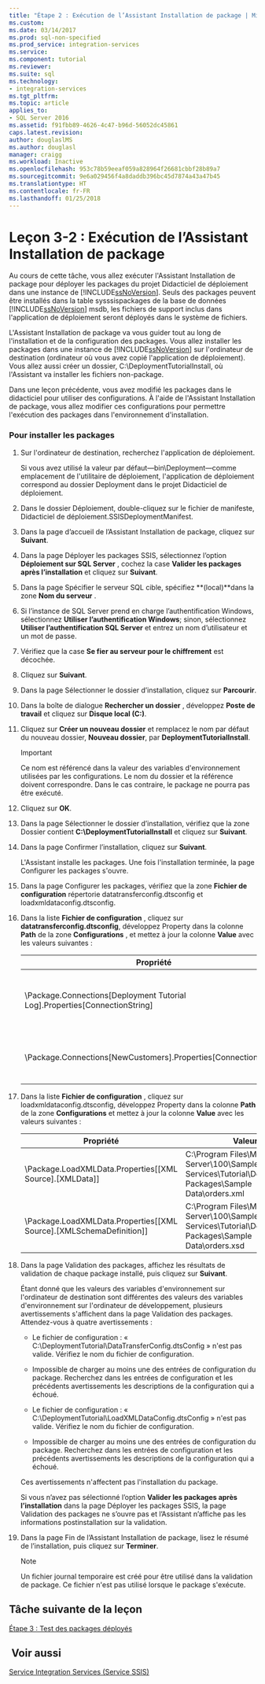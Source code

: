 ```yaml
---
title: "Étape 2 : Exécution de l’Assistant Installation de package | Microsoft Docs"
ms.custom: 
ms.date: 03/14/2017
ms.prod: sql-non-specified
ms.prod_service: integration-services
ms.service: 
ms.component: tutorial
ms.reviewer: 
ms.suite: sql
ms.technology:
- integration-services
ms.tgt_pltfrm: 
ms.topic: article
applies_to:
- SQL Server 2016
ms.assetid: f91fbb89-4626-4c47-b96d-56052dc45861
caps.latest.revision: 
author: douglaslMS
ms.author: douglasl
manager: craigg
ms.workload: Inactive
ms.openlocfilehash: 953c78b59eeaf059a828964f26681cbbf28b89a7
ms.sourcegitcommit: 9e6a029456f4a8daddb396bc45d7874a43a47b45
ms.translationtype: HT
ms.contentlocale: fr-FR
ms.lasthandoff: 01/25/2018
---
```

# <a name="lesson-3-2---running-the-package-installation-wizard"></a>Leçon 3-2 : Exécution de l’Assistant Installation de package
Au cours de cette tâche, vous allez exécuter l'Assistant Installation de package pour déployer les packages du projet Didacticiel de déploiement dans une instance de [!INCLUDE[ssNoVersion](../includes/ssnoversion-md.md)]. Seuls des packages peuvent être installés dans la table sysssispackages de la base de données [!INCLUDE[ssNoVersion](../includes/ssnoversion-md.md)] msdb, les fichiers de support inclus dans l'application de déploiement seront déployés dans le système de fichiers.  
  
L'Assistant Installation de package va vous guider tout au long de l'installation et de la configuration des packages. Vous allez installer les packages dans une instance de [!INCLUDE[ssNoVersion](../includes/ssnoversion-md.md)] sur l'ordinateur de destination (ordinateur où vous avez copié l'application de déploiement). Vous allez aussi créer un dossier, C:\DeploymentTutorialInstall, où l'Assistant va installer les fichiers non-package.  
  
Dans une leçon précédente, vous avez modifié les packages dans le didacticiel pour utiliser des configurations. À l'aide de l'Assistant Installation de package, vous allez modifier ces configurations pour permettre l'exécution des packages dans l'environnement d'installation.  
  
### <a name="to-install-the-packages"></a>Pour installer les packages  
  
1.  Sur l'ordinateur de destination, recherchez l'application de déploiement.  
  
    Si vous avez utilisé la valeur par défaut—bin\Deployment—comme emplacement de l'utilitaire de déploiement, l'application de déploiement correspond au dossier Deployment dans le projet Didacticiel de déploiement.  
  
2.  Dans le dossier Déploiement, double-cliquez sur le fichier de manifeste, Didacticiel de déploiement.SSISDeploymentManifest.  
  
3.  Dans la page d’accueil de l’Assistant Installation de package, cliquez sur **Suivant**.  
  
4.  Dans la page Déployer les packages SSIS, sélectionnez l’option **Déploiement sur SQL Server** , cochez la case **Valider les packages après l’installation** et cliquez sur **Suivant**.  
  
5.  Dans la page Spécifier le serveur SQL cible, spécifiez **(local)**dans la zone **Nom du serveur** .  
  
6.  Si l’instance de SQL Server prend en charge l’authentification Windows, sélectionnez **Utiliser l’authentification Windows**; sinon, sélectionnez **Utiliser l’authentification SQL Server** et entrez un nom d’utilisateur et un mot de passe.  
  
7.  Vérifiez que la case **Se fier au serveur pour le chiffrement** est décochée.  
  
8.  Cliquez sur **Suivant**.  
  
9. Dans la page Sélectionner le dossier d’installation, cliquez sur **Parcourir**.  
  
10. Dans la boîte de dialogue **Rechercher un dossier** , développez **Poste de travail** et cliquez sur **Disque local (C:)**.  
  
11. Cliquez sur **Créer un nouveau dossier** et remplacez le nom par défaut du nouveau dossier, **Nouveau dossier**, par **DeploymentTutorialInstall**.  
  
    > [!IMPORTANT]  
    > Ce nom est référencé dans la valeur des variables d'environnement utilisées par les configurations. Le nom du dossier et la référence doivent correspondre. Dans le cas contraire, le package ne pourra pas être exécuté.  
  
12. Cliquez sur **OK**.  
  
13. Dans la page Sélectionner le dossier d’installation, vérifiez que la zone Dossier contient **C:\DeploymentTutorialInstall** et cliquez sur **Suivant**.  
  
14. Dans la page Confirmer l’installation, cliquez sur **Suivant**.  
  
    L'Assistant installe les packages. Une fois l'installation terminée, la page Configurer les packages s'ouvre.  
  
15. Dans la page Configurer les packages, vérifiez que la zone **Fichier de configuration** répertorie datatransferconfig.dtsconfig et loadxmldataconfig.dtsconfig.  
  
16. Dans la liste **Fichier de configuration** , cliquez sur **datatransferconfig.dtsconfig**, développez Property dans la colonne **Path** de la zone **Configurations** , et mettez à jour la colonne **Value** avec les valeurs suivantes :  
  
    |Propriété|Valeur|Valeur mise à jour|  
    |------------|---------|-----------------|  
    |\Package.Connections[Deployment Tutorial Log].Properties[ConnectionString]|C:\Program Files\Microsoft SQL Server\100\Samples\Integration Services\Tutorial\Deploying Packages\Completed Packages\Deployment Tutorial Log|C:\DeploymentTutorialInstall\Deployment Tutorial Log|  
    |\Package.Connections[NewCustomers].Properties[ConnectionString]|C:\Program Files\Microsoft SQL Server\100\Samples\Integration Services\Tutorial\Deploying Packages\Sample Data\NewCustomers.txt|C:\DeploymentTutorialInstall\NewCustomers.txt|  
  
17. Dans la liste **Fichier de configuration** , cliquez sur loadxmldataconfig.dtsconfig, développez Property dans la colonne **Path** de la zone **Configurations** et mettez à jour la colonne **Value** avec les valeurs suivantes :  
  
    |Propriété|Valeur|Valeur mise à jour|  
    |------------|---------|-----------------|  
    |\Package.LoadXMLData.Properties[[XML Source].[XMLData]]|C:\Program Files\Microsoft SQL Server\100\Samples\Integration Services\Tutorial\Deploying Packages\Sample Data\orders.xml|C:\DeploymentTutorialInstall\orders.xml|  
    |\Package.LoadXMLData.Properties[[XML Source].[XMLSchemaDefinition]]|C:\Program Files\Microsoft SQL Server\100\Samples\Integration Services\Tutorial\Deploying Packages\Sample Data\orders.xsd|C:\DeploymentTutorialInstall\orders.xsd|  
  
18. Dans la page Validation des packages, affichez les résultats de validation de chaque package installé, puis cliquez sur **Suivant**.  
  
    Étant donné que les valeurs des variables d'environnement sur l'ordinateur de destination sont différentes des valeurs des variables d'environnement sur l'ordinateur de développement, plusieurs avertissements s'affichent dans la page Validation des packages. Attendez-vous à quatre avertissements :  
  
    -   Le fichier de configuration : « C:\DeploymentTutorial\DataTransferConfig.dtsConfig » n'est pas valide. Vérifiez le nom du fichier de configuration.  
  
    -   Impossible de charger au moins une des entrées de configuration du package. Recherchez dans les entrées de configuration et les précédents avertissements les descriptions de la configuration qui a échoué.  
  
    -   Le fichier de configuration : « C:\DeploymentTutorial\LoadXMLDataConfig.dtsConfig » n'est pas valide. Vérifiez le nom du fichier de configuration.  
  
    -   Impossible de charger au moins une des entrées de configuration du package. Recherchez dans les entrées de configuration et les précédents avertissements les descriptions de la configuration qui a échoué.  
  
    Ces avertissements n'affectent pas l'installation du package.  
  
    Si vous n’avez pas sélectionné l’option **Valider les packages après l’installation** dans la page Déployer les packages SSIS, la page Validation des packages ne s’ouvre pas et l’Assistant n’affiche pas les informations postinstallation sur la validation.  
  
19. Dans la page Fin de l’Assistant Installation de package, lisez le résumé de l’installation, puis cliquez sur **Terminer**.  
  
    > [!NOTE]  
    > Un fichier journal temporaire est créé pour être utilisé dans la validation de package. Ce fichier n'est pas utilisé lorsque le package s'exécute.  
  
## <a name="next-task-in-lesson"></a>Tâche suivante de la leçon  
[Étape 3 : Test des packages déployés](../integration-services/lesson-3-3-testing-the-deployed-packages.md)  
  
## <a name="see-also"></a> Voir aussi  
[Service Integration Services &#40;Service SSIS&#41;](../integration-services/service/integration-services-service-ssis-service.md)  
